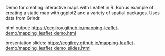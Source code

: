 Demo for creating interactive maps with Leaflet in R. Bonus example of creating a static map with ggplot2 and a variety of spatial packages. Uses data from Grindr.

html output: https://ccgilroy.github.io/mapping-leaflet-demo/mapping_leaflet_demo.html

presentation slides: https://ccgilroy.github.io/mapping-leaflet-demo/mapping_leaflet_demo_slides.html
